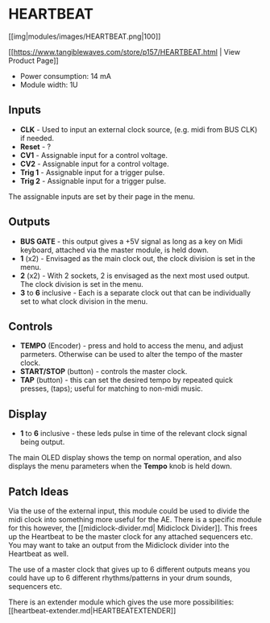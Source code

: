 # HEARTBEAT
[[img|modules/images/HEARTBEAT.png|100]]

[[https://www.tangiblewaves.com/store/p157/HEARTBEAT.html | View Product Page]]

* Power consumption: 14 mA
* Module width: 1U

## Inputs

* **CLK** - Used to input an external clock source, (e.g. midi from BUS CLK) if needed.
* **Reset** - ?
* **CV1** - Assignable input for a control voltage.
* **CV2** - Assignable input for a control voltage.
* **Trig 1** - Assignable input for a trigger pulse.
* **Trig 2** - Assignable input for a trigger pulse.

The assignable inputs are set by their page in the menu.

## Outputs

* **BUS GATE** -  this output gives a +5V signal as long as a key on Midi keyboard, attached via the master module, is held down.
* **1** (x2) -  Envisaged as the main clock out, the clock division is set in the menu.
* **2** (x2) - With 2 sockets, 2 is envisaged as the next most used output. The clock division is set in the menu.
* **3** to **6** inclusive - Each is a separate clock out that can be individually set to what clock division in the menu.

## Controls

* **TEMPO** (Encoder) - press and hold to access the menu, and adjust parmeters. Otherwise can be used to alter the tempo of the master clock.
* **START/STOP** (button) - controls the master clock.
* **TAP** (button) - this can set the desired tempo by repeated quick presses, (taps); useful for matching to non-midi music.

## Display

* **1** to **6** inclusive - these leds pulse in time of the relevant clock signal being output.

The main OLED display shows the temp on normal operation, and also displays the menu parameters when the **Tempo** knob is held down.

## Patch Ideas

Via the use of the external input, this module could be used to divide the midi clock into something more useful for the AE. There is a specific module for this however, the [[midiclock-divider.md| Midiclock Divider]]. This frees up the Heartbeat to be the master clock for any attached sequencers etc. You may want to take an output from the Midiclock divider into the Heartbeat as well.

The use of a master clock that gives up to 6 different outputs means you could have up to 6 different rhythms/patterns in your drum sounds, sequencers etc. 

There is an extender module which gives the use more possibilities: [[heartbeat-extender.md|HEARTBEATEXTENDER]]

